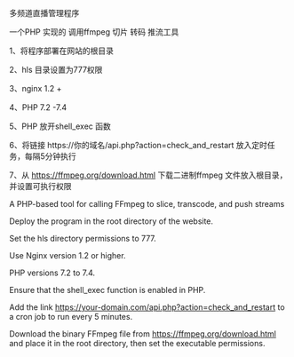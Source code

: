 多频道直播管理程序

一个PHP 实现的 调用ffmpeg 切片 转码 推流工具

1、将程序部署在网站的根目录

2、hls 目录设置为777权限

3、nginx 1.2 +

4、PHP 7.2 -7.4

5、PHP 放开shell_exec 函数

6、将链接 https://你的域名/api.php?action=check_and_restart 放入定时任务，每隔5分钟执行

7、从 https://ffmpeg.org/download.html 下载二进制ffmpeg 文件放入根目录，并设置可执行权限



A PHP-based tool for calling FFmpeg to slice, transcode, and push streams

Deploy the program in the root directory of the website.

Set the hls directory permissions to 777.

Use Nginx version 1.2 or higher.

PHP versions 7.2 to 7.4.

Ensure that the shell_exec function is enabled in PHP.

Add the link https://your-domain.com/api.php?action=check_and_restart to a cron job to run every 5 minutes.

Download the binary FFmpeg file from https://ffmpeg.org/download.html and place it in the root directory, then set the executable permissions.
